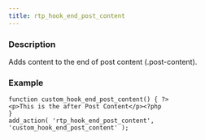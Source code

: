 ```yaml
---
title: rtp_hook_end_post_content
---
```


### Description


Adds content to the end of post content (.post-content).


### Example



    
    function custom_hook_end_post_content() { ?>
    <p>This is the after Post Content</p><?php
    }
    add_action( 'rtp_hook_end_post_content', 'custom_hook_end_post_content' );
